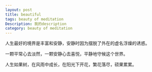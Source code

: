 ```yaml
---
layout: post    
title: beautiful  
tags: beauty of meditation         
Description: 我的description
category: beauty of meditation      
---
```



人生最好的境界是丰富和安静，安静时因为摆脱了外在的虚名浮燥的诱惑。

一颗平常心去淡然，一颗安静心去喜悦，平静地守候这个世界。

人生如果树，在风雨中成长，在阳光下开花，繁花落尽，硕果累累。
